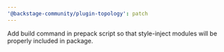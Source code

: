 ```yaml
---
'@backstage-community/plugin-topology': patch
---
```


Add build command in prepack script so that style-inject modules will be properly included in package.
